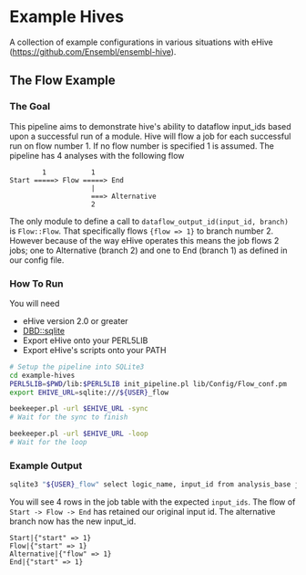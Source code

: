 # Example Hives

A collection of example configurations in various situations with eHive (https://github.com/Ensembl/ensembl-hive).

## The Flow Example

### The Goal

This pipeline aims to demonstrate hive's ability to dataflow input_ids based upon a successful run of a module. Hive will flow a job for each successful run on flow number 1. If no flow number is specified 1 is assumed. The pipeline has 4 analyses with the following flow

```
        1           1
Start =====> Flow =====> End
                    |
                    ===> Alternative
                    2
```

The only module to define a call to `dataflow_output_id(input_id, branch)` is `Flow::Flow`. That specifically flows `{flow => 1}` to branch number 2. However because of the way eHive operates this means the job flows 2 jobs; one to Alternative (branch 2) and one to End (branch 1) as defined in our config file.

### How To Run

You will need

- eHive version 2.0 or greater
- [DBD::sqlite](https://metacpan.org/pod/DBD::SQLite)
- Export eHive onto your PERL5LIB
- Export eHive's scripts onto your PATH

```bash
# Setup the pipeline into SQLite3
cd example-hives
PERL5LIB=$PWD/lib:$PERL5LIB init_pipeline.pl lib/Config/Flow_conf.pm
export EHIVE_URL=sqlite:///${USER}_flow

beekeeper.pl -url $EHIVE_URL -sync
# Wait for the sync to finish

beekeeper.pl -url $EHIVE_URL -loop
# Wait for the loop
```

### Example Output

```bash
sqlite3 "${USER}_flow" select logic_name, input_id from analysis_base join job using (analysis_id)
```

You will see 4 rows in the job table with the expected `input_ids`. The flow of `Start -> Flow -> End` has retained our original input id. The alternative branch now has the new input_id.

```
Start|{"start" => 1}
Flow|{"start" => 1}
Alternative|{"flow" => 1}
End|{"start" => 1}
```